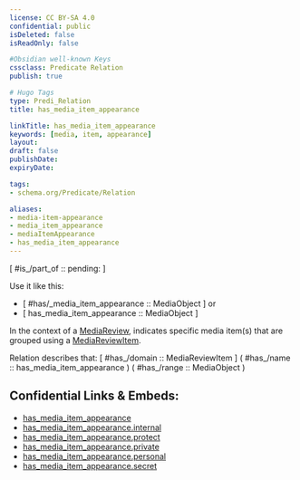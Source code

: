 ```yaml
---
license: CC BY-SA 4.0
confidential: public
isDeleted: false
isReadOnly: false

#Obsidian well-known Keys
cssclass: Predicate Relation
publish: true

# Hugo Tags
type: Predi_Relation
title: has_media_item_appearance

linkTitle: has_media_item_appearance
keywords: [media, item, appearance]
layout: 
draft: false
publishDate:
expiryDate: 

tags:
- schema.org/Predicate/Relation

aliases:
- media-item-appearance
- media_item_appearance
- mediaItemAppearance
- has_media_item_appearance
---
```


[ #is_/part_of :: pending: ]

Use it like this: 
- [ #has/_media_item_appearance :: MediaObject ] or 
- [ has_media_item_appearance :: MediaObject ] 

In the context of a [MediaReview](MediaReview), indicates specific media item(s) that are grouped using a [MediaReviewItem](MediaReviewItem).

Relation describes that: 
[ #has_/domain  :: MediaReviewItem ]
( #has_/name :: has_media_item_appearance )
( #has_/range :: MediaObject )



## Confidential Links & Embeds: 
- [has_media_item_appearance](../../../../../_public/schema.org/Predicate/Relations/has/has_media_item_appearance.md) 
- [has_media_item_appearance.internal](../../../../../_internal/schema.org/Predicate/Relations/has/has_media_item_appearance.internal.md) 
- [has_media_item_appearance.protect](../../../../../_protect/schema.org/Predicate/Relations/has/has_media_item_appearance.protect.md) 
- [has_media_item_appearance.private](../../../../../_private/schema.org/Predicate/Relations/has/has_media_item_appearance.private.md) 
- [has_media_item_appearance.personal](../../../../../_personal/schema.org/Predicate/Relations/has/has_media_item_appearance.personal.md) 
- [has_media_item_appearance.secret](../../../../../_secret/schema.org/Predicate/Relations/has/has_media_item_appearance.secret.md) 
